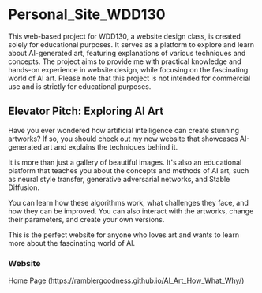 
# Personal_Site_WDD130

This web-based project for WDD130, a website design class, is created solely for educational purposes. It serves as a platform to explore and learn about AI-generated art, featuring explanations of various techniques and concepts. The project aims to provide me with practical knowledge and hands-on experience in website design, while focusing on the fascinating world of AI art. Please note that this project is not intended for commercial use and is strictly for educational purposes.

## Elevator Pitch: Exploring AI Art

Have you ever wondered how artificial intelligence can create stunning artworks? If so, you should check out my new website that showcases AI-generated art and explains the techniques behind it.

It is more than just a gallery of beautiful images. It's also an educational platform that teaches you about the concepts and methods of AI art, such as neural style transfer, generative adversarial networks, and Stable Diffusion.

You can learn how these algorithms work, what challenges they face, and how they can be improved. You can also interact with the artworks, change their parameters, and create your own versions.

This is the perfect website for anyone who loves art and wants to learn more about the fascinating world of AI.

### Website
Home Page (https://ramblergoodness.github.io/AI_Art_How_What_Why/)
